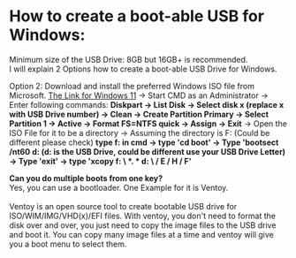 # __How to create a boot-able USB for Windows:__ 

Minimum size of the USB Drive: 8GB but 16GB+ is recommended. <br/>
I will explain 2 Options how to create a boot-able USB Drive for Windows.


Option 2: Download and install the preferred Windows ISO file from Microsoft.  [The Link for Windows 11](https://www.microsoft.com/en-us/software-download/windows11) -> Start CMD as an Administrator -> <br/> Enter following commands: __Diskpart -> List Disk -> Select disk x (replace x with USB Drive number) -> Clean -> Create Partition Primary -> Select Partition 1 -> Active -> Format FS=NTFS quick -> Assign -> Exit__  -> Open the ISO File for it to be a directory -> Assuming the directory is F: (Could be different please check) __type f: in cmd -> type 'cd boot' -> Type 'bootsect /nt60 d: (d: is the USB Drive, could be different use your USB Drive Letter) -> Type 'exit' -> type 'xcopy f: \ *. * d: \ / E / H / F'__

__Can you do multiple boots from one key?__<br/>
Yes, you can use a bootloader. One Example for it is Ventoy. <br/>
<br/>
Ventoy is an open source tool to create bootable USB drive for ISO/WIM/IMG/VHD(x)/EFI files.
With ventoy, you don't need to format the disk over and over, you just need to copy the image files to the USB drive and boot it. You can copy many image files at a time and ventoy will give you a boot menu to select them.
